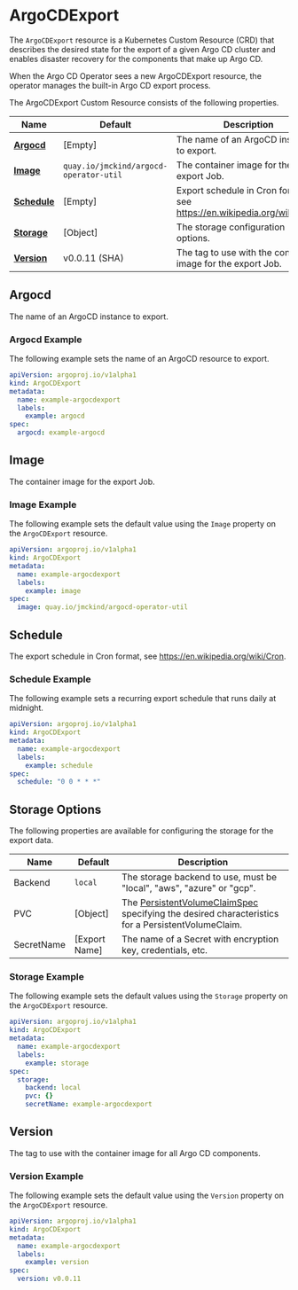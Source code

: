 # ArgoCDExport

The `ArgoCDExport` resource is a Kubernetes Custom Resource (CRD) that describes the desired state for the export of a given 
Argo CD cluster and enables disaster recovery for the components that make up Argo CD.

When the Argo CD Operator sees a new ArgoCDExport resource, the operator manages the built-in Argo CD export process.

The ArgoCDExport Custom Resource consists of the following properties.

Name | Default | Description
--- | --- | ---
[**Argocd**](#argocd) | [Empty] | The name of an ArgoCD instance to export.
[**Image**](#image) | `quay.io/jmckind/argocd-operator-util` | The container image for the export Job.
[**Schedule**](#schedule) | [Empty] | Export schedule in Cron format, see https://en.wikipedia.org/wiki/Cron.
[**Storage**](#storage-options) | [Object] | The storage configuration options.
[**Version**](#version) | v0.0.11 (SHA) | The tag to use with the container image for the export Job.

## Argocd

The name of an ArgoCD instance to export.

### Argocd Example

The following example sets the name of an ArgoCD resource to export.

``` yaml
apiVersion: argoproj.io/v1alpha1
kind: ArgoCDExport
metadata:
  name: example-argocdexport
  labels:
    example: argocd
spec:
  argocd: example-argocd
```

## Image

The container image for the export Job.

### Image Example

The following example sets the default value using the `Image` property on the `ArgoCDExport` resource.

``` yaml
apiVersion: argoproj.io/v1alpha1
kind: ArgoCDExport
metadata:
  name: example-argocdexport
  labels:
    example: image
spec:
  image: quay.io/jmckind/argocd-operator-util
```

## Schedule

The export schedule in Cron format, see https://en.wikipedia.org/wiki/Cron.

### Schedule Example

The following example sets a recurring export schedule that runs daily at midnight. 

``` yaml
apiVersion: argoproj.io/v1alpha1
kind: ArgoCDExport
metadata:
  name: example-argocdexport
  labels:
    example: schedule
spec:
  schedule: "0 0 * * *"
```

## Storage Options

The following properties are available for configuring the storage for the export data.

Name | Default | Description
--- | --- | ---
Backend | `local` | The storage backend to use, must be "local", "aws", "azure" or "gcp".
PVC | [Object] | The [PersistentVolumeClaimSpec](https://kubernetes.io/docs/reference/generated/kubernetes-api/v1.17/#persistentvolumeclaimspec-v1-core) specifying the desired characteristics for a PersistentVolumeClaim.
SecretName | [Export Name] | The name of a Secret with encryption key, credentials, etc.

### Storage Example

The following example sets the default values using the `Storage` property on the `ArgoCDExport` resource.

``` yaml
apiVersion: argoproj.io/v1alpha1
kind: ArgoCDExport
metadata:
  name: example-argocdexport
  labels:
    example: storage
spec:
  storage:
    backend: local
    pvc: {}
    secretName: example-argocdexport
```

## Version

The tag to use with the container image for all Argo CD components.

### Version Example

The following example sets the default value using the `Version` property on the `ArgoCDExport` resource.

``` yaml
apiVersion: argoproj.io/v1alpha1
kind: ArgoCDExport
metadata:
  name: example-argocdexport
  labels:
    example: version
spec:
  version: v0.0.11
```
